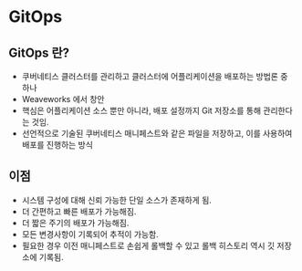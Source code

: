 # GitOps
## GitOps 란?
- 쿠버네티스 클러스터를 관리하고 클러스터에 어플리케이션을 배포하는 방법론 중 하나 
- Weaveworks 에서 창안 
- 핵심은 어플리케이션 소스 뿐만 아니라, 배포 설정까지 Git 저장소를 통해 관리한다는 것임.
- 선언적으로 기술된 쿠버네티스 매니페스트와 같은 파일을 저장하고, 이를 사용하여 배포를 진행하는 방식

## 이점
- 시스템 구성에 대해 신뢰 가능한 단일 소스가 존재하게 됨.
- 더 간편하고 빠른 배포가 가능해짐.
- 더 짧은 주기의 배포가 가능해짐.
- 모든 변경사항이 기록되어 추적이 가능함.
- 필요한 경우 이전 매니페스트로 손쉽게 롤백할 수 있고 롤백 히스토리 역시 깃 저장소에 기록됨.